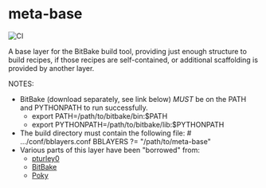 # meta-base

![CI](https://github.com/codusnocturnus/meta-base/workflows/CI/badge.svg?branch=master)

A base layer for the BitBake build tool, providing just enough structure to build recipes, if those recipes are
self-contained, or additional scaffolding is provided by another layer.

NOTES:

+ BitBake (download separately, see link below) _MUST_ be on the PATH and PYTHONPATH to run successfully.
  + export PATH=/path/to/bitbake/bin:$PATH
  + export PYTHONPATH=/path/to/bitbake/lib:$PYTHONPATH
+ The build directory must contain the following file:
        \# .../conf/bblayers.conf
        BBLAYERS ?= "/path/to/meta-base"
+ Various parts of this layer have been "borrowed" from:
  + [pturley0](https://github.com/pturley0/bitbake-hello-world)
  + [BitBake](http://git.openembedded.org/bitbake)
  + [Poky](http://git.yoctoproject.org/cgit/cgit.cgi/poky/)
